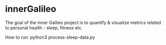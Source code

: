 # innerGalileo

The goal of the inner Galileo project is to quantify & visualize metrics related to personal health - sleep, fitness etc. 

How to run: python3 process-sleep-data.py
